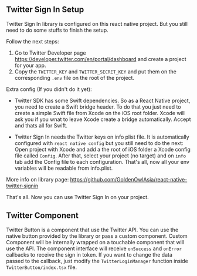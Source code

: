 ## Twitter Sign In Setup

Twitter Sign In library is configured on this react native project. But you still need to do some stuffs to finish the setup.

Follow the next steps:
1. Go to Twitter Developer page https://developer.twitter.com/en/portal/dashboard and create a project for your app.
2. Copy the `TWITTER_KEY` and `TWITTER_SECRET_KEY` and put them on the corresponding `.env` file on the root of the project.

Extra config (If you didn't do it yet):
- Twitter SDK has some Swift dependencies. So as a React Native project, you need to create a Swift bridge header. To do that you just need to create a simple Swift file from Xcode on the iOS root folder. Xcode will ask you if you wnat to leave Xcode create a bridge automatically. Accept and thats all for Swift.

- Twitter Sign In needs the Twitter keys on info plist file. It is automatically configured with `react native config` but you still need to do the next:
Open project with Xcode and add a the root of iOS folder a Xcode config file called `Config`. After that, select your project (no target) and on `info` tab add the Config file to each configuration. That's all, now all your env variables will be readable from info.plist.

More info on library page: https://github.com/GoldenOwlAsia/react-native-twitter-signin

That's all. Now you can use Twitter Sign In on your project.

## Twitter Component

Twitter Button is a component that use the Twitter API. You can use the native button provided by the library or pass a custom component. Custom Component will be internally wrapped on a touchable component that will use the API.
The component interface will receive `onSuccess` and `onError` callbacks to receive the sign in token. If you want to change the data passed to the callback, just modify the `TwitterLoginManager` function inside `TwitterButton/index.tsx` file.
